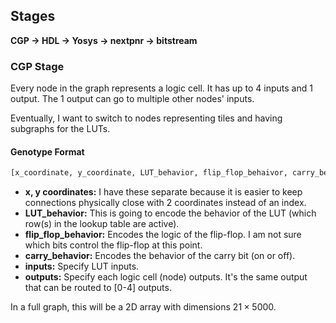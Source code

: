 ## Stages

**CGP $\rightarrow$ HDL $\rightarrow$ Yosys $\rightarrow$ nextpnr $\rightarrow$ bitstream**

### CGP Stage

Every node in the graph represents a logic cell. It has up to 4 inputs and 1 output. The 1 output can go to multiple other nodes' inputs.

Eventually, I want to switch to nodes representing tiles and having subgraphs for the LUTs.

#### Genotype Format

```python
[x_coordinate, y_coordinate, LUT_behavior, flip_flop_behaivor, carry_behavior, input0_x, input0_y, input1_x, input1_y, input2_x, input2_y, input3_x, input3_y, output0_x, output0_y, output1_x, output1_y, output2_x, output2_y, output3_x, output3_y]
```

- **x, y coordinates:** I have these separate because it is easier to keep connections physically close with 2 coordinates instead of an index.
- **LUT_behavior:** This is going to encode the behavior of the LUT (which row(s) in the lookup table are active).
- **flip_flop_behavior:** Encodes the logic of the flip-flop. I am not sure which bits control the flip-flop at this point.
- **carry_behavior:** Encodes the behavior of the carry bit (on or off).
- **inputs:** Specify LUT inputs.
- **outputs:** Specify each logic cell (node) outputs. It's the same output that can be routed to \[0-4] outputs.

In a full graph, this will be a 2D array with dimensions $21 \times 5000$.